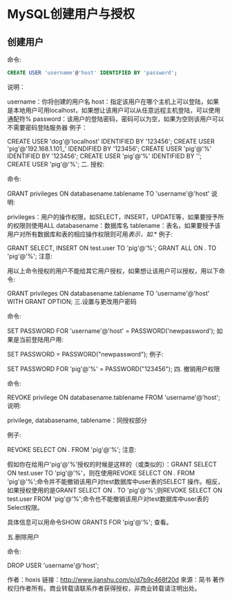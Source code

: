 # MySQL创建用户与授权
## 创建用户
命令:  
```sql
CREATE USER 'username'@'host' IDENTIFIED BY 'password';
```
说明：

username：你将创建的用户名
host：指定该用户在哪个主机上可以登陆，如果是本地用户可用localhost，如果想让该用户可以从任意远程主机登陆，可以使用通配符%
password：该用户的登陆密码，密码可以为空，如果为空则该用户可以不需要密码登陆服务器
例子：

CREATE USER 'dog'@'localhost' IDENTIFIED BY '123456';
CREATE USER 'pig'@'192.168.1.101_' IDENDIFIED BY '123456';
CREATE USER 'pig'@'%' IDENTIFIED BY '123456';
CREATE USER 'pig'@'%' IDENTIFIED BY '';
CREATE USER 'pig'@'%';
二. 授权:

命令:

GRANT privileges ON databasename.tablename TO 'username'@'host'
说明:

privileges：用户的操作权限，如SELECT，INSERT，UPDATE等，如果要授予所的权限则使用ALL
databasename：数据库名
tablename：表名，如果要授予该用户对所有数据库和表的相应操作权限则可用*表示，如*.*
例子:

GRANT SELECT, INSERT ON test.user TO 'pig'@'%';
GRANT ALL ON *.* TO 'pig'@'%';
注意:

用以上命令授权的用户不能给其它用户授权，如果想让该用户可以授权，用以下命令:

GRANT privileges ON databasename.tablename TO 'username'@'host' WITH GRANT OPTION;
三.设置与更改用户密码

命令:

SET PASSWORD FOR 'username'@'host' = PASSWORD('newpassword');
如果是当前登陆用户用:

SET PASSWORD = PASSWORD("newpassword");
例子:

SET PASSWORD FOR 'pig'@'%' = PASSWORD("123456");
四. 撤销用户权限

命令:

REVOKE privilege ON databasename.tablename FROM 'username'@'host';
说明:

privilege, databasename, tablename：同授权部分

例子:

REVOKE SELECT ON *.* FROM 'pig'@'%';
注意:

假如你在给用户'pig'@'%'授权的时候是这样的（或类似的）：GRANT SELECT ON test.user TO 'pig'@'%'，则在使用REVOKE SELECT ON *.* FROM 'pig'@'%';命令并不能撤销该用户对test数据库中user表的SELECT 操作。相反，如果授权使用的是GRANT SELECT ON *.* TO 'pig'@'%';则REVOKE SELECT ON test.user FROM 'pig'@'%';命令也不能撤销该用户对test数据库中user表的Select权限。

具体信息可以用命令SHOW GRANTS FOR 'pig'@'%'; 查看。

五.删除用户

命令:

DROP USER 'username'@'host';

作者：hoxis
链接：http://www.jianshu.com/p/d7b9c468f20d
來源：简书
著作权归作者所有。商业转载请联系作者获得授权，非商业转载请注明出处。
